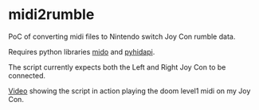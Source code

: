 # midi2rumble
PoC of converting midi files to Nintendo switch Joy Con rumble data.

Requires python libraries [mido](https://pypi.org/project/mido/) and [pyhidapi](https://pypi.org/project/hid/).

The script currently expects both the Left and Right Joy Con to be connected.

[Video](https://youtu.be/XAMKwq26h4s) showing the script in action playing the doom level1 midi on my Joy Con.
